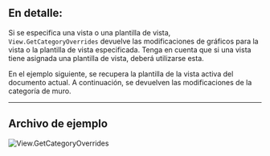 ## En detalle:
Si se especifica una vista o una plantilla de vista, `View.GetCategoryOverrides` devuelve las modificaciones de gráficos para la vista o la plantilla de vista especificada. Tenga en cuenta que si una vista tiene asignada una plantilla de vista, deberá utilizarse esta.

En el ejemplo siguiente, se recupera la plantilla de la vista activa del documento actual. A continuación, se devuelven las modificaciones de la categoría de muro.
___
## Archivo de ejemplo

![View.GetCategoryOverrides](./Revit.Elements.Views.View.GetCategoryOverrides_img.jpg)
